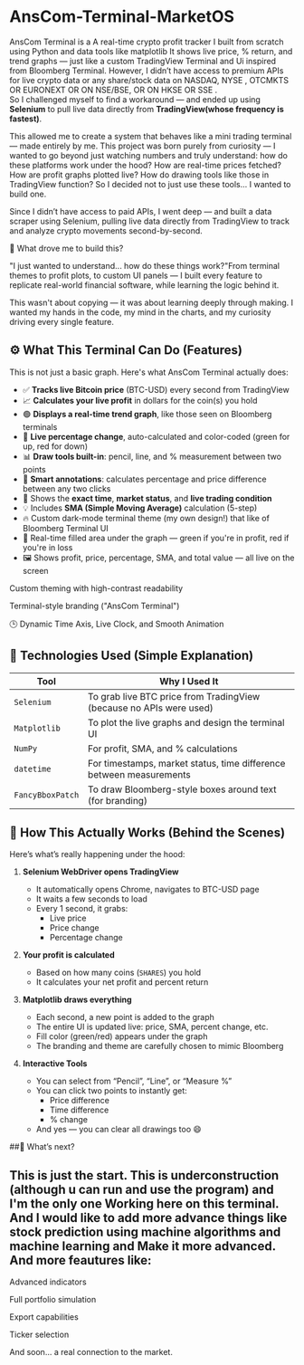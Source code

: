 # AnsCom-Terminal-MarketOS
AnsCom Terminal is a A real-time crypto profit tracker I built from scratch using Python and data tools like matplotlib It shows live price, % return, and trend graphs — just like a custom TradingView  Terminal and Ui inspired from Bloomberg Terminal. 
However, I didn’t have access to premium APIs for live crypto data or any share/stock data on NASDAQ, NYSE , OTCMKTS OR EURONEXT OR ON NSE/BSE, OR ON HKSE OR SSE .  
So I challenged myself to find a workaround — and ended up using **Selenium** to pull live data directly from **TradingView(whose frequency is fastest)**.

This allowed me to create a system that behaves like a mini trading terminal — made entirely by me.
This project was born purely from curiosity — I wanted to go beyond just watching numbers and truly understand: how do these platforms work under the hood? How are real-time prices fetched? How are profit graphs plotted live? How do drawing tools like those in TradingView function? So I decided not to just use these tools... I wanted to build one.

Since I didn’t have access to paid APIs, I went deep — and built a data scraper using Selenium, pulling live data directly from TradingView to track and analyze crypto movements second-by-second.

🧠 What drove me to build this?

"I just wanted to understand... how do these things work?"From terminal themes to profit plots, to custom UI panels — I built every feature to replicate real-world financial software, while learning the logic behind it.

This wasn't about copying — it was about learning deeply through making. I wanted my hands in the code, my mind in the charts, and my curiosity driving every single feature.

## ⚙️ What This Terminal Can Do (Features)

This is not just a basic graph. Here's what AnsCom Terminal actually does:

- ✅ **Tracks live Bitcoin price** (BTC-USD) every second from TradingView
- 📈 **Calculates your live profit** in dollars for the coin(s) you hold
- 🟢 **Displays a real-time trend graph**, like those seen on Bloomberg terminals
- 🔁 **Live percentage change**, auto-calculated and color-coded (green for up, red for down)
- 📊 **Draw tools built-in**: pencil, line, and % measurement between two points
- 🧠 **Smart annotations**: calculates percentage and price difference between any two clicks
- 📅 Shows the **exact time**, **market status**, and **live trading condition**
- 💡 Includes **SMA (Simple Moving Average)** calculation (5-step)
- 🔥 Custom dark-mode terminal theme (my own design!) that like of Bloomberg Terminal UI
- 🎨 Real-time filled area under the graph — green if you're in profit, red if you're in loss
- 🖼️ Shows profit, price, percentage, SMA, and total value — all live on the screen


Custom theming with high-contrast readability

Terminal-style branding ("AnsCom Terminal")

🕒 Dynamic Time Axis, Live Clock, and Smooth Animation

## 🧰 Technologies Used (Simple Explanation)

| Tool | Why I Used It |
|------|----------------|
| `Selenium` | To grab live BTC price from TradingView (because no APIs were used) |
| `Matplotlib` | To plot the live graphs and design the terminal UI |
| `NumPy` | For profit, SMA, and % calculations |
| `datetime` | For timestamps, market status, time difference between measurements |
| `FancyBboxPatch` | To draw Bloomberg-style boxes around text (for branding) |

## 🧪 How This Actually Works (Behind the Scenes)

Here’s what’s really happening under the hood:

1. **Selenium WebDriver opens TradingView**
   - It automatically opens Chrome, navigates to BTC-USD page
   - It waits a few seconds to load
   - Every 1 second, it grabs:
     - Live price
     - Price change
     - Percentage change

2. **Your profit is calculated**
   - Based on how many coins (`SHARES`) you hold
   - It calculates your net profit and percent return

3. **Matplotlib draws everything**
   - Each second, a new point is added to the graph
   - The entire UI is updated live: price, SMA, percent change, etc.
   - Fill color (green/red) appears under the graph
   - The branding and theme are carefully chosen to mimic Bloomberg

4. **Interactive Tools**
   - You can select from “Pencil”, “Line”, or “Measure %”
   - You can click two points to instantly get:
     - Price difference
     - Time difference
     - % change
   - And yes — you can clear all drawings too 😄

##🌟 What’s next?

## This is just the start. This is underconstruction (although u can run and use the program) and I'm the only one Working here on this terminal. And I would like to add more advance things like stock prediction using machine algorithms and machine learning and Make it more advanced. And more feautures like:

Advanced indicators

Full portfolio simulation

Export capabilities

Ticker selection

And soon... a real connection to the market.
